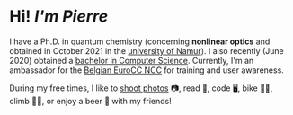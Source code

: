 # Hi! *I'm Pierre*

I have a Ph.D. in quantum chemistry (concerning **nonlinear optics** and obtained in October 2021 in the [university of Namur](https://www.unamur.be/)).
I also recently (June 2020) obtained a [bachelor in Computer Science](https://directory.unamur.be/teaching/programmes/870B?_LOCALE_=en).
Currently, I'm an ambassador for the [Belgian EuroCC NCC](https://www.enccb.be/) for training and user awareness.

During my free times, I like to [shoot photos](https://pics.pierrebeaujean.net) 📷, read 📖, code 🖥️, bike 🚴‍♂️, climb 🧗‍♂️, or enjoy a beer 🍺 with my friends!